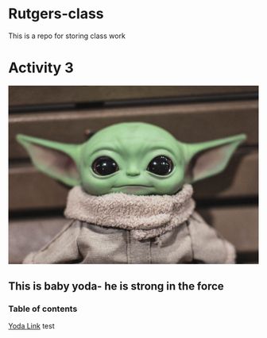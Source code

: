 # Rutgers-class
This is a repo for storing class work
# Activity 3
![Yoda Image](yoda_for_activity.jpg)
## This is baby yoda- he is strong in the force
### Table of contents
[Yoda Link](yoda_for_activity.jpg)
test
